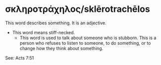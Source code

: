 # σκληροτράχηλος/sklērotrachēlos
This word describes something. It is an adjective.

* This word means stiff-necked.
    * This word is used to talk about someone who is stubborn. This is a person who refuses to listen to someone, to do something, or to change how they think about something.

See: Acts 7:51
